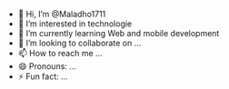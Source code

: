 - 👋 Hi, I’m @Maladho1711
- 👀 I’m interested in technologie
- 🌱 I’m currently learning Web and mobile development
- 💞️ I’m looking to collaborate on ...
- 📫 How to reach me ...
- 😄 Pronouns: ...
- ⚡ Fun fact: ...

<!---
Maladho1711/Maladho1711 is a ✨ special ✨ repository because its `README.md` (this file) appears on your GitHub profile.
You can click the Preview link to take a look at your changes.
--->
